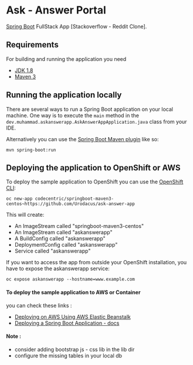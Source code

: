 Ask - Answer Portal
====================

[Spring Boot](http://projects.spring.io/spring-boot/) FullStack App [Stackoverflow - Reddit Clone].


## Requirements

For building and running the application you need

- [JDK 1.8](http://www.oracle.com/technetwork/java/javase/downloads/jdk8-downloads-2133151.html)
- [Maven 3](https://maven.apache.org)


## Running the application locally

There are several ways to run a Spring Boot application on your local machine. One way is to execute the `main` method in the `dev.muhammad.askanswerapp.AskAnswerAppApplication.java` class from your IDE.

Alternatively you can use the [Spring Boot Maven plugin](https://docs.spring.io/spring-boot/docs/current/reference/html/build-tool-plugins-maven-plugin.html) like so:

```shell
mvn spring-boot:run
```

## Deploying the application to OpenShift or AWS


To deploy the sample application to OpenShift you can use the [OpenShift CLI](https://docs.openshift.org/latest/cli_reference/index.html):

```shell
oc new-app codecentric/springboot-maven3-centos~https://github.com/Urodacus/ask-answer-app

```

This will create:

* An ImageStream called "springboot-maven3-centos"
* An ImageStream called "askanswerapp"
* A BuildConfig called "askanswerapp"
* DeploymentConfig called "askanswerapp"
* Service called "askanswerapp"

If you want to access the app from outside your OpenShift installation, you have to expose the askanswerapp service:

```shell
oc expose askanswerapp --hostname=www.example.com
```

#### To deploy the sample application to AWS or Container

you can check these links :
* [Deploying on AWS Using AWS Elastic Beanstalk](https://aws.amazon.com/blogs/devops/deploying-a-spring-boot-application-on-aws-using-aws-elastic-beanstalk/)
* [Deploying a Spring Boot Application - docs](https://docs.spring.io/spring-boot/docs/current/reference/html/deployment.html)

#### Note :
 - consider adding bootstrap js - css lib in the lib dir 
 - configure the missing tables in your local db
